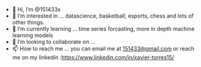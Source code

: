 - 👋 Hi, I’m @151433x
- 👀 I’m interested in ... datascience, basketball, esports, chess and lots of other things.
- 🌱 I’m currently learning ... time series forcasting, more in depth machine learning models
- 💞️ I’m looking to collaborate on ...
- 📫 How to reach me ... you can email me at 151433@gmail.com or reach me on my linkedin :https://www.linkedin.com/in/xavier-torres15/

<!---
151433x/151433x is a ✨ special ✨ repository because its `README.md` (this file) appears on your GitHub profile.
You can click the Preview link to take a look at your changes.
--->
